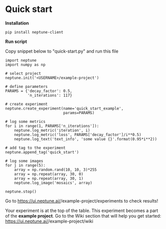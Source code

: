 # Quick start
**Installation**

`pip install neptune-client`

**Run script**

Copy snippet below to "quick-start.py" and run this file
```
import neptune
import numpy as np

# select project
neptune.init('<USERNAME>/example-project')

# define parameters
PARAMS = {'decay_factor': 0.5,
          'n_iterations': 117}

# create experiment
neptune.create_experiment(name='quick_start_example',
                          params=PARAMS)

# log some metrics
for i in range(1, PARAMS['n_iterations']):
    neptune.log_metric('iteration', i)
    neptune.log_metric('loss', PARAMS['decay_factor']/i**0.5)
    neptune.log_text('text_info', 'some value {}'.format(0.95*i**2))

# add tag to the experiment
neptune.append_tag('quick_start')

# log some images
for j in range(5):
    array = np.random.rand(10, 10, 3)*255
    array = np.repeat(array, 30, 0)
    array = np.repeat(array, 30, 1)
    neptune.log_image('mosaics', array)

neptune.stop()
```
Go to https://ui.neptune.ai/<USERNAME>/example-project/experiments to check results!

Your experiment is at the top of the table. This experiment becomes a part of the **example project**.
Go to the Wiki section that will help you get started: https://ui.neptune.ai/<USERNAME>/example-project/wiki
